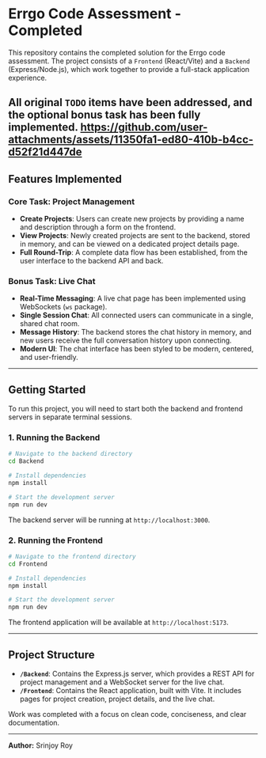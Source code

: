 # Errgo Code Assessment - Completed

This repository contains the completed solution for the Errgo code assessment. The project consists of a `Frontend` (React/Vite) and a `Backend` (Express/Node.js), which work together to provide a full-stack application experience.

All original `TODO` items have been addressed, and the optional bonus task has been fully implemented.
https://github.com/user-attachments/assets/11350fa1-ed80-410b-b4cc-d52f21d447de
---

## Features Implemented

### Core Task: Project Management
- **Create Projects**: Users can create new projects by providing a name and description through a form on the frontend.
- **View Projects**: Newly created projects are sent to the backend, stored in memory, and can be viewed on a dedicated project details page.
- **Full Round-Trip**: A complete data flow has been established, from the user interface to the backend API and back.

### Bonus Task: Live Chat
- **Real-Time Messaging**: A live chat page has been implemented using WebSockets (`ws` package).
- **Single Session Chat**: All connected users can communicate in a single, shared chat room.
- **Message History**: The backend stores the chat history in memory, and new users receive the full conversation history upon connecting.
- **Modern UI**: The chat interface has been styled to be modern, centered, and user-friendly.

---

## Getting Started

To run this project, you will need to start both the backend and frontend servers in separate terminal sessions.

### 1. Running the Backend

```bash
# Navigate to the backend directory
cd Backend

# Install dependencies
npm install

# Start the development server
npm run dev
```
The backend server will be running at `http://localhost:3000`.

### 2. Running the Frontend

```bash
# Navigate to the frontend directory
cd Frontend

# Install dependencies
npm install

# Start the development server
npm run dev
```
The frontend application will be available at `http://localhost:5173`.

---

## Project Structure

- **`/Backend`**: Contains the Express.js server, which provides a REST API for project management and a WebSocket server for the live chat.
- **`/Frontend`**: Contains the React application, built with Vite. It includes pages for project creation, project details, and the live chat.

Work was completed with a focus on clean code, conciseness, and clear documentation.

---

**Author:** Srinjoy Roy

